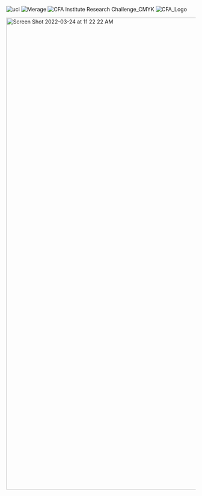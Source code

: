 ![uci](https://user-images.githubusercontent.com/19508013/192877846-b807f9e7-07a4-4e8d-ac31-76cd183ddb9a.png)
![Merage](https://user-images.githubusercontent.com/19508013/165814744-a54d44f2-ab94-4762-8ace-fa405362a6eb.png)
![CFA Institute Research Challenge_CMYK](https://user-images.githubusercontent.com/19508013/165676839-174a395b-7d9d-4f56-8e2d-3e28dc1e3ae6.jpg)
![CFA_Logo](https://user-images.githubusercontent.com/19508013/165828804-41348ab7-7b84-4db9-a909-cf3827dbc647.jpg)

<img width="1256" alt="Screen Shot 2022-03-24 at 11 22 22 AM" src="https://user-images.githubusercontent.com/19508013/159986020-14aeb1e9-0d92-43c6-9e4f-86a2d1bfdf29.png">
